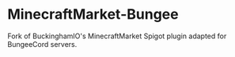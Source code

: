 # MinecraftMarket-Bungee
Fork of BuckinghamIO's MinecraftMarket Spigot plugin adapted for BungeeCord servers.
